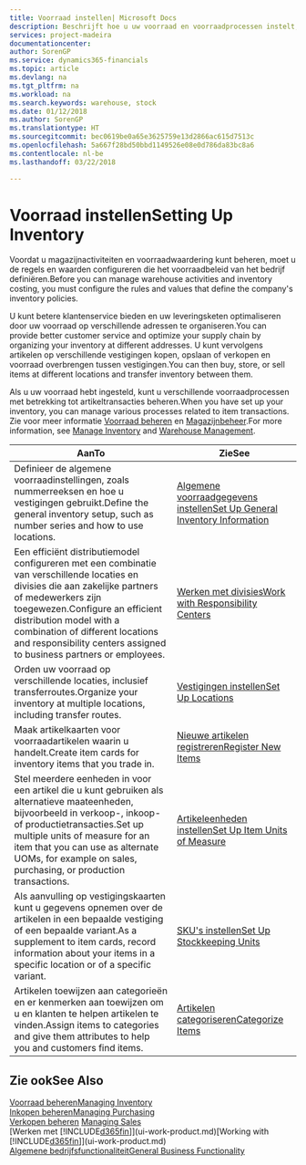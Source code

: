 ```yaml
---
title: Voorraad instellen| Microsoft Docs
description: Beschrijft hoe u uw voorraad en voorraadprocessen instelt, inclusief transferroutes en locaties, zoals magazijnen.
services: project-madeira
documentationcenter: 
author: SorenGP
ms.service: dynamics365-financials
ms.topic: article
ms.devlang: na
ms.tgt_pltfrm: na
ms.workload: na
ms.search.keywords: warehouse, stock
ms.date: 01/12/2018
ms.author: SorenGP
ms.translationtype: HT
ms.sourcegitcommit: bec0619be0a65e3625759e13d2866ac615d7513c
ms.openlocfilehash: 5a667f28bd50bbd1149526e08e0d786da83bc8a6
ms.contentlocale: nl-be
ms.lasthandoff: 03/22/2018

---
```

# <a name="setting-up-inventory"></a><span data-ttu-id="b66ab-103">Voorraad instellen</span><span class="sxs-lookup"><span data-stu-id="b66ab-103">Setting Up Inventory</span></span>
<span data-ttu-id="b66ab-104">Voordat u magazijnactiviteiten en voorraadwaardering kunt beheren, moet u de regels en waarden configureren die het voorraadbeleid van het bedrijf definiëren.</span><span class="sxs-lookup"><span data-stu-id="b66ab-104">Before you can manage warehouse activities and inventory costing, you must configure the rules and values that define the company's inventory policies.</span></span>

<span data-ttu-id="b66ab-105">U kunt betere klantenservice bieden en uw leveringsketen optimaliseren door uw voorraad op verschillende adressen te organiseren.</span><span class="sxs-lookup"><span data-stu-id="b66ab-105">You can provide better customer service and optimize your supply chain by organizing your inventory at different addresses.</span></span> <span data-ttu-id="b66ab-106">U kunt vervolgens artikelen op verschillende vestigingen kopen, opslaan of verkopen en voorraad overbrengen tussen vestigingen.</span><span class="sxs-lookup"><span data-stu-id="b66ab-106">You can then buy, store, or sell items at different locations and transfer inventory between them.</span></span>

<span data-ttu-id="b66ab-107">Als u uw voorraad hebt ingesteld, kunt u verschillende voorraadprocessen met betrekking tot artikeltransacties beheren.</span><span class="sxs-lookup"><span data-stu-id="b66ab-107">When you have set up your inventory, you can manage various processes related to item transactions.</span></span> <span data-ttu-id="b66ab-108">Zie voor meer informatie [Voorraad beheren](inventory-manage-inventory.md) en [Magazijnbeheer](warehouse-manage-warehouse.md).</span><span class="sxs-lookup"><span data-stu-id="b66ab-108">For more information, see [Manage Inventory](inventory-manage-inventory.md) and [Warehouse Management](warehouse-manage-warehouse.md).</span></span>

| <span data-ttu-id="b66ab-109">Aan</span><span class="sxs-lookup"><span data-stu-id="b66ab-109">To</span></span> | <span data-ttu-id="b66ab-110">Zie</span><span class="sxs-lookup"><span data-stu-id="b66ab-110">See</span></span> |
| --- | --- |
| <span data-ttu-id="b66ab-111">Definieer de algemene voorraadinstellingen, zoals nummerreeksen en hoe u vestigingen gebruikt.</span><span class="sxs-lookup"><span data-stu-id="b66ab-111">Define the general inventory setup, such as number series and how to use locations.</span></span> |[<span data-ttu-id="b66ab-112">Algemene voorraadgegevens instellen</span><span class="sxs-lookup"><span data-stu-id="b66ab-112">Set Up General Inventory Information</span></span>](inventory-how-setup-general.md) |
|<span data-ttu-id="b66ab-113">Een efficiënt distributiemodel configureren met een combinatie van verschillende locaties en divisies die aan zakelijke partners of medewerkers zijn toegewezen.</span><span class="sxs-lookup"><span data-stu-id="b66ab-113">Configure an efficient distribution model with a combination of different locations and responsibility centers assigned to business partners or employees.</span></span>|[<span data-ttu-id="b66ab-114">Werken met divisies</span><span class="sxs-lookup"><span data-stu-id="b66ab-114">Work with Responsibility Centers</span></span>](inventory-responsibility-centers.md)|
| <span data-ttu-id="b66ab-115">Orden uw voorraad op verschillende locaties, inclusief transferroutes.</span><span class="sxs-lookup"><span data-stu-id="b66ab-115">Organize your inventory at multiple locations, including transfer routes.</span></span> |[<span data-ttu-id="b66ab-116">Vestigingen instellen</span><span class="sxs-lookup"><span data-stu-id="b66ab-116">Set Up Locations</span></span>](inventory-how-register-new-items.md) |
| <span data-ttu-id="b66ab-117">Maak artikelkaarten voor voorraadartikelen waarin u handelt.</span><span class="sxs-lookup"><span data-stu-id="b66ab-117">Create item cards for inventory items that you trade in.</span></span> |[<span data-ttu-id="b66ab-118">Nieuwe artikelen registreren</span><span class="sxs-lookup"><span data-stu-id="b66ab-118">Register New Items</span></span>](inventory-how-register-new-items.md) |
|<span data-ttu-id="b66ab-119">Stel meerdere eenheden in voor een artikel die u kunt gebruiken als alternatieve maateenheden, bijvoorbeeld in verkoop-, inkoop- of productietransacties.</span><span class="sxs-lookup"><span data-stu-id="b66ab-119">Set up multiple units of measure for an item that you can use as alternate UOMs, for example on sales, purchasing, or production transactions.</span></span>|[<span data-ttu-id="b66ab-120">Artikeleenheden instellen</span><span class="sxs-lookup"><span data-stu-id="b66ab-120">Set Up Item Units of Measure</span></span>](inventory-how-setup-units-of-measure.md)|
|<span data-ttu-id="b66ab-121">Als aanvulling op vestigingskaarten kunt u gegevens opnemen over de artikelen in een bepaalde vestiging of een bepaalde variant.</span><span class="sxs-lookup"><span data-stu-id="b66ab-121">As a supplement to item cards, record information about your items in a specific location or of a specific variant.</span></span>|[<span data-ttu-id="b66ab-122">SKU's instellen</span><span class="sxs-lookup"><span data-stu-id="b66ab-122">Set Up Stockkeeping Units</span></span>](inventory-how-to-set-up-stockkeeping-units.md)|
| <span data-ttu-id="b66ab-123">Artikelen toewijzen aan categorieën en er kenmerken aan toewijzen om u en klanten te helpen artikelen te vinden.</span><span class="sxs-lookup"><span data-stu-id="b66ab-123">Assign items to categories and give them attributes to help you and customers find items.</span></span> |[<span data-ttu-id="b66ab-124">Artikelen categoriseren</span><span class="sxs-lookup"><span data-stu-id="b66ab-124">Categorize Items</span></span>](inventory-how-categorize-items.md) |

## <a name="see-also"></a><span data-ttu-id="b66ab-125">Zie ook</span><span class="sxs-lookup"><span data-stu-id="b66ab-125">See Also</span></span>
[<span data-ttu-id="b66ab-126">Voorraad beheren</span><span class="sxs-lookup"><span data-stu-id="b66ab-126">Managing Inventory</span></span>](inventory-manage-inventory.md)  
[<span data-ttu-id="b66ab-127">Inkopen beheren</span><span class="sxs-lookup"><span data-stu-id="b66ab-127">Managing Purchasing</span></span>](purchasing-manage-purchasing.md)  
<span data-ttu-id="b66ab-128">[Verkopen beheren](sales-manage-sales.md)  </span><span class="sxs-lookup"><span data-stu-id="b66ab-128">[Managing Sales](sales-manage-sales.md)  </span></span>  
<span data-ttu-id="b66ab-129">[Werken met [!INCLUDE[d365fin](includes/d365fin_md.md)]](ui-work-product.md)</span><span class="sxs-lookup"><span data-stu-id="b66ab-129">[Working with [!INCLUDE[d365fin](includes/d365fin_md.md)]](ui-work-product.md)</span></span>  
[<span data-ttu-id="b66ab-130">Algemene bedrijfsfunctionaliteit</span><span class="sxs-lookup"><span data-stu-id="b66ab-130">General Business Functionality</span></span>](ui-across-business-areas.md)

